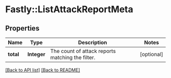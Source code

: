 # Fastly::ListAttackReportMeta

## Properties

| Name | Type | Description | Notes |
| ---- | ---- | ----------- | ----- |
| **total** | **Integer** | The count of attack reports matching the filter. | [optional] |

[[Back to API list]](../../README.md#endpoints) [[Back to README]](../../README.md)

